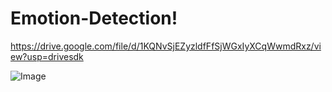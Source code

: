 
# Emotion-Detection!
https://drive.google.com/file/d/1KQNvSjEZyzldfFfSjWGxIyXCqWwmdRxz/view?usp=drivesdk

![Image](https://github.com/user-attachments/assets/759b7a7d-4f88-454e-b604-694d217a1692)
